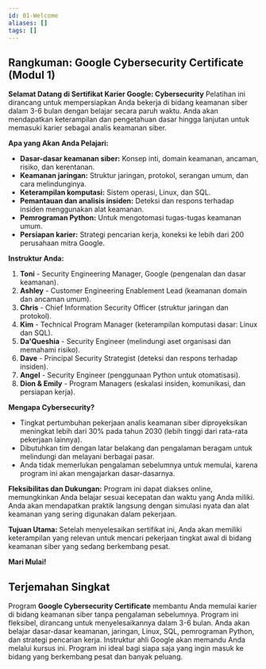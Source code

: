 ```yaml
---
id: 01-Welcome
aliases: []
tags: []
---
```


## Rangkuman: Google Cybersecurity Certificate (Modul 1)

**Selamat Datang di Sertifikat Karier Google: Cybersecurity**
Pelatihan ini dirancang untuk mempersiapkan Anda bekerja di bidang keamanan siber dalam 3-6 bulan dengan belajar secara paruh waktu. Anda akan mendapatkan keterampilan dan pengetahuan dasar hingga lanjutan untuk memasuki karier sebagai analis keamanan siber.

**Apa yang Akan Anda Pelajari:**

- **Dasar-dasar keamanan siber:** Konsep inti, domain keamanan, ancaman, risiko, dan kerentanan.
- **Keamanan jaringan:** Struktur jaringan, protokol, serangan umum, dan cara melindunginya.
- **Keterampilan komputasi:** Sistem operasi, Linux, dan SQL.
- **Pemantauan dan analisis insiden:** Deteksi dan respons terhadap insiden menggunakan alat keamanan.
- **Pemrograman Python:** Untuk mengotomasi tugas-tugas keamanan umum.
- **Persiapan karier:** Strategi pencarian kerja, koneksi ke lebih dari 200 perusahaan mitra Google.

**Instruktur Anda:**

1. **Toni** - Security Engineering Manager, Google (pengenalan dan dasar keamanan).
2. **Ashley** - Customer Engineering Enablement Lead (keamanan domain dan ancaman umum).
3. **Chris** - Chief Information Security Officer (struktur jaringan dan protokol).
4. **Kim** - Technical Program Manager (keterampilan komputasi dasar: Linux dan SQL).
5. **Da'Queshia** - Security Engineer (melindungi aset organisasi dan memahami risiko).
6. **Dave** - Principal Security Strategist (deteksi dan respons terhadap insiden).
7. **Angel** - Security Engineer (penggunaan Python untuk otomatisasi).
8. **Dion & Emily** - Program Managers (eskalasi insiden, komunikasi, dan persiapan kerja).

**Mengapa Cybersecurity?**

- Tingkat pertumbuhan pekerjaan analis keamanan siber diproyeksikan meningkat lebih dari 30% pada tahun 2030 (lebih tinggi dari rata-rata pekerjaan lainnya).
- Dibutuhkan tim dengan latar belakang dan pengalaman beragam untuk melindungi dan melayani berbagai pasar.
- Anda tidak memerlukan pengalaman sebelumnya untuk memulai, karena program ini akan mengajarkan dasar-dasarnya.

**Fleksibilitas dan Dukungan:**
Program ini dapat diakses online, memungkinkan Anda belajar sesuai kecepatan dan waktu yang Anda miliki. Anda akan mendapatkan praktik langsung dengan simulasi nyata dan alat keamanan yang sering digunakan dalam pekerjaan.

**Tujuan Utama:**
Setelah menyelesaikan sertifikat ini, Anda akan memiliki keterampilan yang relevan untuk mencari pekerjaan tingkat awal di bidang keamanan siber yang sedang berkembang pesat.

**Mari Mulai!**

## Terjemahan Singkat

Program **Google Cybersecurity Certificate** membantu Anda memulai karier di bidang keamanan siber tanpa pengalaman sebelumnya. Program ini fleksibel, dirancang untuk menyelesaikannya dalam 3-6 bulan. Anda akan belajar dasar-dasar keamanan, jaringan, Linux, SQL, pemrograman Python, dan strategi pencarian kerja. Instruktur ahli Google akan memandu Anda melalui kursus ini. Program ini ideal bagi siapa saja yang ingin masuk ke bidang yang berkembang pesat dan banyak peluang.
